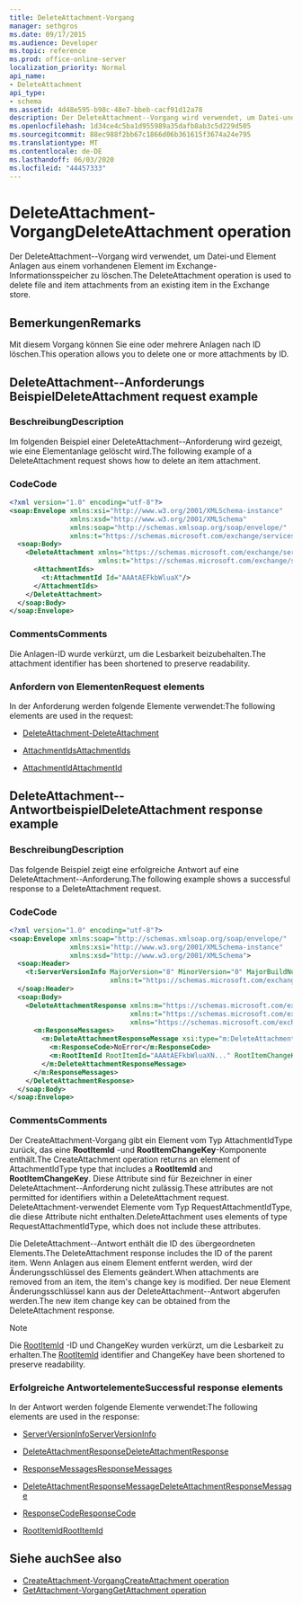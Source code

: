 ```yaml
---
title: DeleteAttachment-Vorgang
manager: sethgros
ms.date: 09/17/2015
ms.audience: Developer
ms.topic: reference
ms.prod: office-online-server
localization_priority: Normal
api_name:
- DeleteAttachment
api_type:
- schema
ms.assetid: 4d48e595-b98c-48e7-bbeb-cacf91d12a78
description: Der DeleteAttachment--Vorgang wird verwendet, um Datei-und Element Anlagen aus einem vorhandenen Element im Exchange-Informationsspeicher zu löschen.
ms.openlocfilehash: 1d34ce4c5ba1d955989a35dafb8ab3c5d229d505
ms.sourcegitcommit: 88ec988f2bb67c1866d06b361615f3674a24e795
ms.translationtype: MT
ms.contentlocale: de-DE
ms.lasthandoff: 06/03/2020
ms.locfileid: "44457333"
---
```

# <a name="deleteattachment-operation"></a><span data-ttu-id="ec103-103">DeleteAttachment-Vorgang</span><span class="sxs-lookup"><span data-stu-id="ec103-103">DeleteAttachment operation</span></span>

<span data-ttu-id="ec103-104">Der DeleteAttachment--Vorgang wird verwendet, um Datei-und Element Anlagen aus einem vorhandenen Element im Exchange-Informationsspeicher zu löschen.</span><span class="sxs-lookup"><span data-stu-id="ec103-104">The DeleteAttachment operation is used to delete file and item attachments from an existing item in the Exchange store.</span></span>
  
## <a name="remarks"></a><span data-ttu-id="ec103-105">Bemerkungen</span><span class="sxs-lookup"><span data-stu-id="ec103-105">Remarks</span></span>

<span data-ttu-id="ec103-106">Mit diesem Vorgang können Sie eine oder mehrere Anlagen nach ID löschen.</span><span class="sxs-lookup"><span data-stu-id="ec103-106">This operation allows you to delete one or more attachments by ID.</span></span>
  
## <a name="deleteattachment-request-example"></a><span data-ttu-id="ec103-107">DeleteAttachment--Anforderungs Beispiel</span><span class="sxs-lookup"><span data-stu-id="ec103-107">DeleteAttachment request example</span></span>

### <a name="description"></a><span data-ttu-id="ec103-108">Beschreibung</span><span class="sxs-lookup"><span data-stu-id="ec103-108">Description</span></span>

<span data-ttu-id="ec103-109">Im folgenden Beispiel einer DeleteAttachment--Anforderung wird gezeigt, wie eine Elementanlage gelöscht wird.</span><span class="sxs-lookup"><span data-stu-id="ec103-109">The following example of a DeleteAttachment request shows how to delete an item attachment.</span></span>
  
### <a name="code"></a><span data-ttu-id="ec103-110">Code</span><span class="sxs-lookup"><span data-stu-id="ec103-110">Code</span></span>

```XML
<?xml version="1.0" encoding="utf-8"?>
<soap:Envelope xmlns:xsi="http://www.w3.org/2001/XMLSchema-instance"
               xmlns:xsd="http://www.w3.org/2001/XMLSchema"
               xmlns:soap="http://schemas.xmlsoap.org/soap/envelope/"
               xmlns:t="https://schemas.microsoft.com/exchange/services/2006/types">
  <soap:Body>
    <DeleteAttachment xmlns="https://schemas.microsoft.com/exchange/services/2006/messages"
                      xmlns:t="https://schemas.microsoft.com/exchange/services/2006/types">
      <AttachmentIds>
        <t:AttachmentId Id="AAAtAEFkbWluaX"/>
      </AttachmentIds>
    </DeleteAttachment>
  </soap:Body>
</soap:Envelope>
```

### <a name="comments"></a><span data-ttu-id="ec103-111">Comments</span><span class="sxs-lookup"><span data-stu-id="ec103-111">Comments</span></span>

<span data-ttu-id="ec103-112">Die Anlagen-ID wurde verkürzt, um die Lesbarkeit beizubehalten.</span><span class="sxs-lookup"><span data-stu-id="ec103-112">The attachment identifier has been shortened to preserve readability.</span></span>
  
### <a name="request-elements"></a><span data-ttu-id="ec103-113">Anfordern von Elementen</span><span class="sxs-lookup"><span data-stu-id="ec103-113">Request elements</span></span>

<span data-ttu-id="ec103-114">In der Anforderung werden folgende Elemente verwendet:</span><span class="sxs-lookup"><span data-stu-id="ec103-114">The following elements are used in the request:</span></span>
  
- [<span data-ttu-id="ec103-115">DeleteAttachment-</span><span class="sxs-lookup"><span data-stu-id="ec103-115">DeleteAttachment</span></span>](deleteattachment.md)
    
- [<span data-ttu-id="ec103-116">AttachmentIds</span><span class="sxs-lookup"><span data-stu-id="ec103-116">AttachmentIds</span></span>](attachmentids.md)
    
- [<span data-ttu-id="ec103-117">AttachmentId</span><span class="sxs-lookup"><span data-stu-id="ec103-117">AttachmentId</span></span>](attachmentid.md)
    
## <a name="deleteattachment-response-example"></a><span data-ttu-id="ec103-118">DeleteAttachment--Antwortbeispiel</span><span class="sxs-lookup"><span data-stu-id="ec103-118">DeleteAttachment response example</span></span>

### <a name="description"></a><span data-ttu-id="ec103-119">Beschreibung</span><span class="sxs-lookup"><span data-stu-id="ec103-119">Description</span></span>

<span data-ttu-id="ec103-120">Das folgende Beispiel zeigt eine erfolgreiche Antwort auf eine DeleteAttachment--Anforderung.</span><span class="sxs-lookup"><span data-stu-id="ec103-120">The following example shows a successful response to a DeleteAttachment request.</span></span>
  
### <a name="code"></a><span data-ttu-id="ec103-121">Code</span><span class="sxs-lookup"><span data-stu-id="ec103-121">Code</span></span>

```XML
<?xml version="1.0" encoding="utf-8"?>
<soap:Envelope xmlns:soap="http://schemas.xmlsoap.org/soap/envelope/" 
               xmlns:xsi="http://www.w3.org/2001/XMLSchema-instance" 
               xmlns:xsd="http://www.w3.org/2001/XMLSchema">
  <soap:Header>
    <t:ServerVersionInfo MajorVersion="8" MinorVersion="0" MajorBuildNumber="662" MinorBuildNumber="0" 
                         xmlns:t="https://schemas.microsoft.com/exchange/services/2006/types"/>
  </soap:Header>
  <soap:Body>
    <DeleteAttachmentResponse xmlns:m="https://schemas.microsoft.com/exchange/services/2006/messages" 
                              xmlns:t="https://schemas.microsoft.com/exchange/services/2006/types" 
                              xmlns="https://schemas.microsoft.com/exchange/services/2006/messages">
      <m:ResponseMessages>
        <m:DeleteAttachmentResponseMessage xsi:type="m:DeleteAttachmentResponseMessageType" ResponseClass="Success">
          <m:ResponseCode>NoError</m:ResponseCode>
          <m:RootItemId RootItemId="AAAtAEFkbWluaXN..." RootItemChangeKey="CQAAABYAA..."/>
        </m:DeleteAttachmentResponseMessage>
      </m:ResponseMessages>
    </DeleteAttachmentResponse>
  </soap:Body>
</soap:Envelope>
```

### <a name="comments"></a><span data-ttu-id="ec103-122">Comments</span><span class="sxs-lookup"><span data-stu-id="ec103-122">Comments</span></span>

<span data-ttu-id="ec103-123">Der CreateAttachment-Vorgang gibt ein Element vom Typ AttachmentIdType zurück, das eine **RootItemId** -und **RootItemChangeKey**-Komponente enthält.</span><span class="sxs-lookup"><span data-stu-id="ec103-123">The CreateAttachment operation returns an element of AttachmentIdType type that includes a **RootItemId** and **RootItemChangeKey**.</span></span> <span data-ttu-id="ec103-124">Diese Attribute sind für Bezeichner in einer DeleteAttachment--Anforderung nicht zulässig.</span><span class="sxs-lookup"><span data-stu-id="ec103-124">These attributes are not permitted for identifiers within a DeleteAttachment request.</span></span> <span data-ttu-id="ec103-125">DeleteAttachment-verwendet Elemente vom Typ RequestAttachmentIdType, die diese Attribute nicht enthalten.</span><span class="sxs-lookup"><span data-stu-id="ec103-125">DeleteAttachment uses elements of type RequestAttachmentIdType, which does not include these attributes.</span></span>
  
<span data-ttu-id="ec103-126">Die DeleteAttachment--Antwort enthält die ID des übergeordneten Elements.</span><span class="sxs-lookup"><span data-stu-id="ec103-126">The DeleteAttachment response includes the ID of the parent item.</span></span> <span data-ttu-id="ec103-127">Wenn Anlagen aus einem Element entfernt werden, wird der Änderungsschlüssel des Elements geändert.</span><span class="sxs-lookup"><span data-stu-id="ec103-127">When attachments are removed from an item, the item's change key is modified.</span></span> <span data-ttu-id="ec103-128">Der neue Element Änderungsschlüssel kann aus der DeleteAttachment--Antwort abgerufen werden.</span><span class="sxs-lookup"><span data-stu-id="ec103-128">The new item change key can be obtained from the DeleteAttachment response.</span></span>
  
> [!NOTE]
> <span data-ttu-id="ec103-129">Die [RootItemId](rootitemid.md) -ID und ChangeKey wurden verkürzt, um die Lesbarkeit zu erhalten.</span><span class="sxs-lookup"><span data-stu-id="ec103-129">The [RootItemId](rootitemid.md) identifier and ChangeKey have been shortened to preserve readability.</span></span> 
  
### <a name="successful-response-elements"></a><span data-ttu-id="ec103-130">Erfolgreiche Antwortelemente</span><span class="sxs-lookup"><span data-stu-id="ec103-130">Successful response elements</span></span>

<span data-ttu-id="ec103-131">In der Antwort werden folgende Elemente verwendet:</span><span class="sxs-lookup"><span data-stu-id="ec103-131">The following elements are used in the response:</span></span>
  
- [<span data-ttu-id="ec103-132">ServerVersionInfo</span><span class="sxs-lookup"><span data-stu-id="ec103-132">ServerVersionInfo</span></span>](serverversioninfo.md)
    
- [<span data-ttu-id="ec103-133">DeleteAttachmentResponse</span><span class="sxs-lookup"><span data-stu-id="ec103-133">DeleteAttachmentResponse</span></span>](deleteattachmentresponse.md)
    
- [<span data-ttu-id="ec103-134">ResponseMessages</span><span class="sxs-lookup"><span data-stu-id="ec103-134">ResponseMessages</span></span>](responsemessages.md)
    
- [<span data-ttu-id="ec103-135">DeleteAttachmentResponseMessage</span><span class="sxs-lookup"><span data-stu-id="ec103-135">DeleteAttachmentResponseMessage</span></span>](deleteattachmentresponsemessage.md)
    
- [<span data-ttu-id="ec103-136">ResponseCode</span><span class="sxs-lookup"><span data-stu-id="ec103-136">ResponseCode</span></span>](responsecode.md)
    
- [<span data-ttu-id="ec103-137">RootItemId</span><span class="sxs-lookup"><span data-stu-id="ec103-137">RootItemId</span></span>](rootitemid.md)
    
## <a name="see-also"></a><span data-ttu-id="ec103-138">Siehe auch</span><span class="sxs-lookup"><span data-stu-id="ec103-138">See also</span></span>

- [<span data-ttu-id="ec103-139">CreateAttachment-Vorgang</span><span class="sxs-lookup"><span data-stu-id="ec103-139">CreateAttachment operation</span></span>](createattachment-operation.md) 
- [<span data-ttu-id="ec103-140">GetAttachment-Vorgang</span><span class="sxs-lookup"><span data-stu-id="ec103-140">GetAttachment operation</span></span>](getattachment-operation.md)


